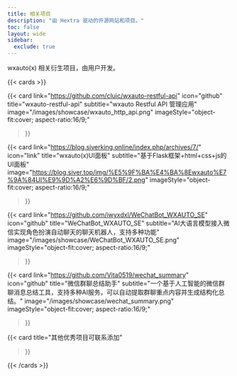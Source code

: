 ```yaml
---
title: 相关项目
description: "由 Hextra 驱动的开源网站和项目。"
toc: false
layout: wide
sidebar:
  exclude: true
---
```


<div class="hx:mt-4"></div>

<p class="hx:mb-12 hx:text-center hx:text-lg hx:text-gray-500 hx:dark:text-gray-400">
wxauto(x) 相关衍生项目，由用户开发。
</p>

{{< cards >}}

  {{< card
        link="https://github.com/cluic/wxauto-restful-api"
        icon="github"
        title="wxauto-restful-api"
        subtitle="wxauto Restful API 管理应用"
        image="/images/showcase/wxauto_http_api.png"
        imageStyle="object-fit:cover; aspect-ratio:16/9;"
  >}}

  {{< card
        link="https://blog.siverking.online/index.php/archives/7/"
        icon="link"
        title="wxauto(x)UI面板"
        subtitle="基于Flask框架+html+css+js的UI面板"
        image="https://blog.siver.top/img/%E5%9F%BA%E4%BA%8Ewxauto%E7%9A%84UI%E9%9D%A2%E6%9D%BF/2.png"
        imageStyle="object-fit:cover; aspect-ratio:16/9;"
  >}}

  {{< card
        link="https://github.com/iwyxdxl/WeChatBot_WXAUTO_SE"
        icon="github"
        title="WeChatBot_WXAUTO_SE"
        subtitle="AI大语言模型接入微信实现角色扮演自动聊天的聊天机器人，支持多种功能"
        image="/images/showcase/WeChatBot_WXAUTO_SE.png"
        imageStyle="object-fit:cover; aspect-ratio:16/9;"
  >}}

  {{< card
        link="https://github.com/Vita0519/wechat_summary"
        icon="github"
        title="微信群聊总结助手"
        subtitle="一个基于人工智能的微信群聊消息总结工具，支持多种AI服务，可以自动提取群聊重点内容并生成结构化总结。"
        image="/images/showcase/wechat_summary.png"
        imageStyle="object-fit:cover; aspect-ratio:16/9;"
  >}}

  {{< card
        title="其他优秀项目可联系添加"
  >}}

{{< /cards >}}
